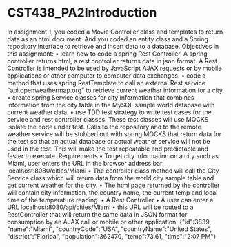 # CST438_PA2Introduction
In assignment 1, you coded a Movie Controller class and  templates to return data as an html document.  And you coded an entity class and a Spring repository interface to retrieve and insert data to a database.
Objectives in this assignment:
•	learn how to code a spring Rest Controller.  A spring controller returns html,  a rest controller returns data in json format.  A Rest Controller is intended to be used by JavaScript AJAX requests or by mobile applications or other computer to computer data exchanges.
•	code a method that uses spring RestTemplate to call an external Rest service “api.openweathermap.org”  to retrieve current weather information for a city.
•	create  spring Service classes for city information that combines information from the city table in the MySQL sample world database with current weather data.
•	use TDD test strategy to write test cases for the service and rest controller classes.  These test classes will use MOCKS isolate the code under test.  Calls to the repository and to the remote weather service will be stubbed out with spring MOCKS that return data for the test so that an actual database or actual weather service will not be used in the test.  This will make the test repeatable and predictable and faster to execute.
Requirements
•	To get city information on a city such as Miami, user enters the URL in the browser address bar localhost:8080/cities/Miami
•	The controller  class method will call the City Service class which will return data from the world.city sample table and get current weather for the city.
•	The html page returned by the controller will contain city information, the country name, the current temp and local time of the temperature reading. 
•	A Rest Controller
•	A user can enter a URL localhost:8080/api/cities/Miami
•	this URL will be routed to a RestController that will return the same data in JSON format  for consumption by an AJAX call or mobile or other application.
{"id":3839,
 "name":"Miami",
 "countryCode":"USA",
 "countryName":"United States",
 "district":"Florida",
 "population":362470,
 "temp":73.61,
 "time":"2:07 PM"}
